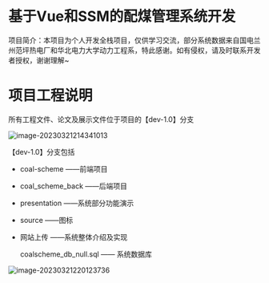 

# 基于Vue和SSM的配煤管理系统开发

项目简介：本项目为个人开发全栈项目，仅供学习交流，部分系统数据来自国电兰州范坪热电厂和华北电力大学动力工程系，特此感谢。如有侵权，请及时联系开发者授权，谢谢理解~

# 项目工程说明

所有工程文件、论文及展示文件位于项目的【dev-1.0】分支

![image-20230321214341013](D:\projects\commit\coalScheme\imgs\git分支.png)

【dev-1.0】分支包括

- coal-scheme ——前端项目

- coal_scheme_back ——后端项目

- presentation ——系统部分功能演示

- source ——图标

- 网站上传 ——系统整体介绍及实现

  coalscheme_db_null.sql —— 系统数据库

![image-20230321220123736](D:\projects\commit\coalScheme\imgs\git分支文件夹介绍.png)